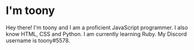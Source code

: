 # I'm toony

Hey there!
I'm toony and I am a proficient JavaScript programmer.
I also know HTML, CSS and Python.
I am currently learning Ruby.
My Discord username is toony#5578.

